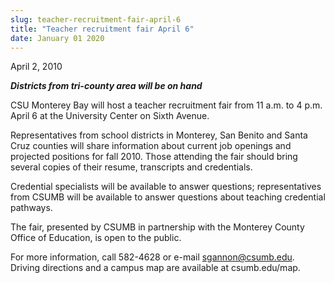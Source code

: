 ```yaml
---
slug: teacher-recruitment-fair-april-6
title: "Teacher recruitment fair April 6"
date: January 01 2020
---
```


 
<p>April 2, 2010</p>
<p>
  <strong><em>Districts from tri-county area will be on hand</em></strong>
</p>
<p>
  CSU Monterey Bay will host a teacher recruitment fair from 11 a.m. to 4 p.m.
  April 6 at the University Center on Sixth Avenue.
</p>
<p>
  Representatives from school districts in Monterey, San Benito and Santa Cruz
  counties will share information about current job openings and projected
  positions for fall 2010. Those attending the fair should bring several copies
  of their resume, transcripts and credentials.
</p>
<p>
  Credential specialists will be available to answer questions; representatives
  from CSUMB will be available to answer questions about teaching credential
  pathways.
</p>
<p>
  The fair, presented by CSUMB in partnership with the Monterey County Office of
  Education, is open to the public.
</p>
<p>
  For more information, call 582-4628 or e-mail
  <a
    href="&#x6d;&#97;&#105;&#x6c;&#116;&#111;&#x3a;&#x73;&#103;&#97;&#x6e;&#110;&#111;&#x6e;&#x40;&#99;s&#x75;&#109;&#98;&#x2e;&#x65;&#100;u"
    >sgannon@csumb.edu</a
  >. Driving directions and a campus map are available at csumb.edu/map.
</p>
<p></p>
<p></p>
<p></p>
 

